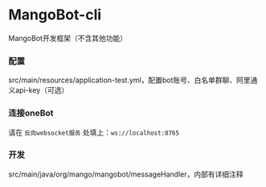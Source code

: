 # MangoBot-cli
MangoBot开发框架（不含其他功能）

### 配置
src/main/resources/application-test.yml，配置bot账号、白名单群聊、阿里通义api-key（可选）

### 连接oneBot
请在 `反向websocket服务` 处填上：```ws://localhost:8765```

### 开发
src/main/java/org/mango/mangobot/messageHandler，内部有详细注释
